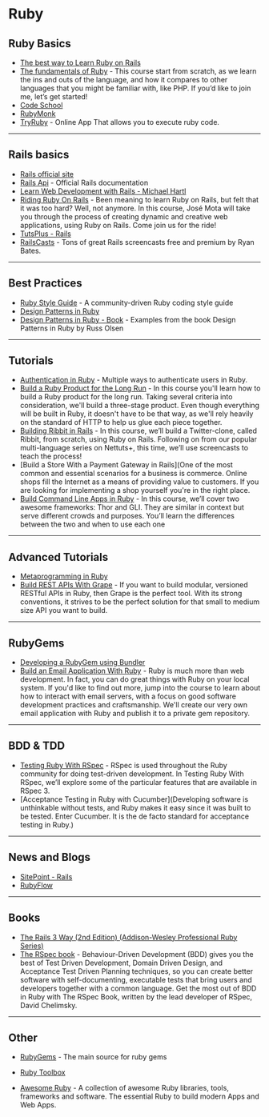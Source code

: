 
# Ruby

## Ruby Basics

* [The best way to Learn Ruby on Rails](http://code.tutsplus.com/tutorials/the-best-way-to-learn-ruby-on-rails--net-21820)
* [The fundamentals of Ruby](http://code.tutsplus.com/courses/the-fundamentals-of-ruby) - This course start from scratch, as we learn the ins and outs of the language, and how it compares to other languages that you might be familiar with, like PHP. If you’d like to join me, let’s get started!
* [Code School](https://www.codeschool.com/paths/ruby)
* [RubyMonk](http://rubymonk.com/)
* [TryRuby](http://tryruby.org/) - Online App That allows you to execute ruby code.

---

## Rails basics

* [Rails official site](http://rubyonrails.org/) 
* [Rails Api](http://api.rubyonrails.org/) - Official Rails documentation
* [Learn Web Development with Rails - Michael Hartl](http://ruby.railstutorial.org/)
* [Riding Ruby On Rails](http://code.tutsplus.com/courses/riding-ruby-on-rails) - Been meaning to learn Ruby on Rails, but felt that it was too hard? Well, not anymore. In this course, José Mota will take you through the process of creating dynamic and creative web applications, using Ruby on Rails. Come join us for the ride!
* [TutsPlus - Rails](http://hub.tutsplus.com/search?utf8=%E2%9C%93&search%5Bkeywords%5D=rails&button=)
* [RailsCasts](http://railscasts.com/) - Tons of great Rails screencasts free and premium by Ryan Bates.

---

## Best Practices

* [Ruby Style Guide](https://github.com/bbatsov/ruby-style-guide) - A community-driven Ruby coding style guide
* [Design Patterns in Ruby](http://code.tutsplus.com/courses/design-patterns-in-ruby)
* [Design Patterns in Ruby - Book](https://github.com/nslocum/design-patterns-in-ruby) - Examples from the book Design Patterns in Ruby by Russ Olsen

---

## Tutorials

* [Authentication in Ruby](http://code.tutsplus.com/courses/authentication-with-ruby) - Multiple ways to authenticate users in Ruby.
* [Build a Ruby Product for the Long Run](http://code.tutsplus.com/courses/build-a-ruby-product-for-the-long-run) - In this course you'll learn how to build a Ruby product for the long run. Taking several criteria into consideration, we'll build a three-stage product. Even though everything will be built in Ruby, it doesn't have to be that way, as we'll rely heavily on the standard of HTTP to help us glue each piece together.
* [Building Ribbit in Rails](http://code.tutsplus.com/courses/building-ribbit-in-rails) - In this course, we’ll build a Twitter-clone, called Ribbit, from scratch, using Ruby on Rails. Following on from our popular multi-language series on Nettuts+, this time, we’ll use screencasts to teach the process!
* [Build a Store With a Payment Gateway in Rails](One of the most common and essential scenarios for a business is commerce. Online shops fill the Internet as a means of providing value to customers. If you are looking for implementing a shop yourself you're in the right place.
* [Build Command Line Apps in Ruby](http://code.tutsplus.com/courses/command-line-apps-in-ruby) - In this course, we’ll cover two awesome frameworks: Thor and GLI. They are similar in context but serve different crowds and purposes. You’ll learn the differences between the two and when to use each one

---

## Advanced Tutorials

* [Metaprogramming in Ruby](http://code.tutsplus.com/courses/metaprogramming-in-ruby)
* [Build REST APIs With Grape](http://code.tutsplus.com/courses/build-rest-apis-with-grape) - If you want to build modular, versioned RESTful APIs in Ruby, then Grape is the perfect tool. With its strong conventions, it strives to be the perfect solution for that small to medium size API you want to build.

---

## RubyGems

* [Developing a RubyGem using Bundler](https://github.com/radar/guides/blob/master/gem-development.md)
* [Build an Email Application With Ruby](http://code.tutsplus.com/courses/build-an-email-application-with-ruby) - Ruby is much more than web development. In fact, you can do great things with Ruby on your local system. If you'd like to find out more, jump into the course to learn about how to interact with email servers, with a focus on good software development practices and craftsmanship. We'll create our very own email application with Ruby and publish it to a private gem repository.

---

## BDD & TDD

* [Testing Ruby With RSpec](http://code.tutsplus.com/articles/new-course-testing-ruby-with-rspec--cms-22727) - RSpec is used throughout the Ruby community for doing test-driven development. In Testing Ruby With RSpec, we’ll explore some of the particular features that are available in RSpec 3. 
* [Acceptance Testing in Ruby with Cucumber](Developing software is unthinkable without tests, and Ruby makes it easy since it was built to be tested. Enter Cucumber. It is the de facto standard for acceptance testing in Ruby.)

---

## News and Blogs

* [SitePoint - Rails](http://www.sitepoint.com/ruby/)
* [RubyFlow](http://www.rubyflow.com/)

---

## Books

* [The Rails 3 Way (2nd Edition) (Addison-Wesley Professional Ruby Series)](http://www.amazon.com/Rails-Edition-Addison-Wesley-Professional-Series/dp/0321601661)
* [The RSpec book](http://pragprog.com/book/achbd/the-rspec-book) - Behaviour-Driven Development (BDD) gives you the best of Test Driven Development, Domain Driven Design, and Acceptance Test Driven Planning techniques, so you can create better software with self-documenting, executable tests that bring users and developers together with a common language.
Get the most out of BDD in Ruby with The RSpec Book, written by the lead developer of RSpec, David Chelimsky.

--- 

## Other

* [RubyGems](http://rubygems.org/gems/rails) - The main source for ruby gems
* [Ruby Toolbox](https://www.ruby-toolbox.com/) 

* [Awesome Ruby](https://github.com/markets/awesome-ruby) - A collection of awesome Ruby libraries, tools, frameworks and software. The essential Ruby to build modern Apps and Web Apps.


